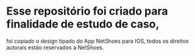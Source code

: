 # Esse repositório foi criado para finalidade de estudo de caso,
foi copiado o design tipado do App NetShoes para IOS, todos os direitos autorais estão reservados a NetShoes.
